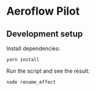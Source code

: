 # Aeroflow Pilot

## Development setup
Install dependencies:
```
yarn install
```
Run the script and see the result:
```
node rename_effect
```